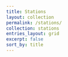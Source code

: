 ```yaml
---
title: Stations
layout: collection
permalink: /stations/
collection: stations
entries_layout: grid
excerpt: false
sort_by: title
---
```

